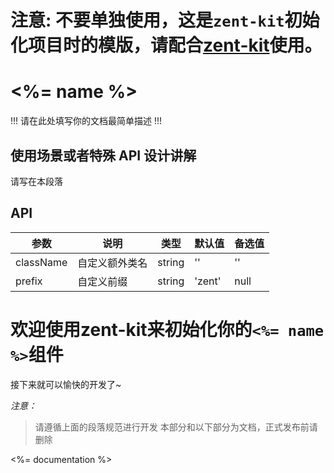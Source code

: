 # 注意: 不要单独使用，这是`zent-kit`初始化项目时的模版，请配合[zent-kit](https://github.com/youzan/zent-kit)使用。


# <%= name %>

!!! 请在此处填写你的文档最简单描述 !!!

## 使用场景或者特殊 API 设计讲解

请写在本段落

## API

| 参数 | 说明 | 类型 | 默认值 | 备选值 |
|------|------|------|--------|--------|
| className | 自定义额外类名 | string | '' | '' |
| prefix | 自定义前缀 | string | 'zent' | null |

# 欢迎使用zent-kit来初始化你的`<%= name %>`组件

接下来就可以愉快的开发了~

*注意：*

> 请遵循上面的段落规范进行开发
> 本部分和以下部分为文档，正式发布前请删除

<%= documentation %>
